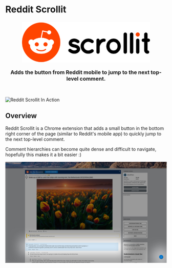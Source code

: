 # Reddit Scrollit

<h3 align="center"><img width="400" src="./assets/scrollit.png" alt="Reddit Scrollit"><br><p align="center">Adds the button from Reddit mobile to jump to the next top-level comment.</p></h3><br>

![Reddit Scrollit In Action](./assets/scrollit.gif)

## Overview

Reddit Scrollit is a Chrome extension that adds a small button in the bottom right corner of the page (similar to Reddit's mobile app) to quickly jump to the next top-level comment.

Comment hierarchies can become quite dense and difficult to navigate, hopefully this makes it a bit easier :) 

![Reddit Scrollit In Action](./assets/screenshot.jpg)
